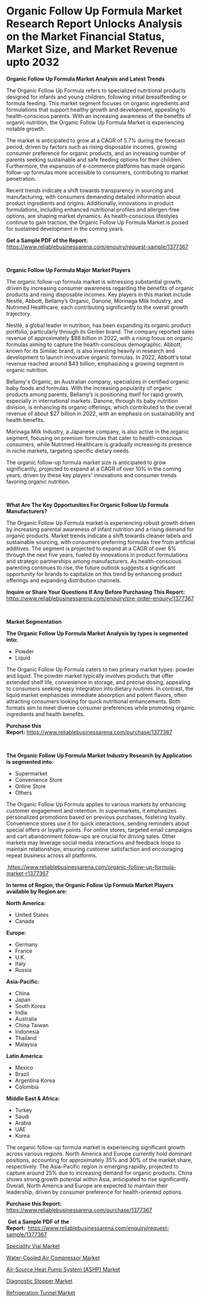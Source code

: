 <p><h1>Organic Follow Up Formula Market Research Report Unlocks Analysis on the Market Financial Status, Market Size, and Market Revenue upto 2032</h1></p><p><strong>Organic Follow Up Formula Market Analysis and Latest Trends</strong></p>
<p><p>The Organic Follow Up Formula refers to specialized nutritional products designed for infants and young children, following initial breastfeeding or formula feeding. This market segment focuses on organic ingredients and formulations that support healthy growth and development, appealing to health-conscious parents. With an increasing awareness of the benefits of organic nutrition, the Organic Follow Up Formula Market is experiencing notable growth.</p><p>The market is anticipated to grow at a CAGR of 5.7% during the forecast period, driven by factors such as rising disposable incomes, growing consumer preference for organic products, and an increasing number of parents seeking sustainable and safe feeding options for their children. Furthermore, the expansion of e-commerce platforms has made organic follow-up formulas more accessible to consumers, contributing to market penetration.</p><p>Recent trends indicate a shift towards transparency in sourcing and manufacturing, with consumers demanding detailed information about product ingredients and origins. Additionally, innovations in product formulations, including enhanced nutritional profiles and allergen-free options, are shaping market dynamics. As health-conscious lifestyles continue to gain traction, the Organic Follow Up Formula Market is poised for sustained development in the coming years.</p></p>
<p><strong>Get a Sample PDF of the Report:&nbsp;</strong> <a href="https://www.reliablebusinessarena.com/enquiry/request-sample/1377367?utm_campaign=2563&utm_medium=2&utm_source=Github&utm_content=ia&utm_term=28032025&utm_id=organic-follow-up-formula">https://www.reliablebusinessarena.com/enquiry/request-sample/1377367</a></p>
<p>&nbsp;</p>
<p><strong>Organic Follow Up Formula Major Market Players</strong></p>
<p><p>The organic follow-up formula market is witnessing substantial growth, driven by increasing consumer awareness regarding the benefits of organic products and rising disposable incomes. Key players in this market include Nestlé, Abbott, Bellamy’s Organic, Danone, Morinaga Milk Industry, and Nutrimed Healthcare, each contributing significantly to the overall growth trajectory.</p><p>Nestlé, a global leader in nutrition, has been expanding its organic product portfolio, particularly through its Gerber brand. The company reported sales revenue of approximately $88 billion in 2022, with a rising focus on organic formulas aiming to capture the health-conscious demographic. Abbott, known for its Similac brand, is also investing heavily in research and development to launch innovative organic formulas. In 2022, Abbott's total revenue reached around $43 billion, emphasizing a growing segment in organic nutrition.</p><p>Bellamy's Organic, an Australian company, specializes in certified organic baby foods and formulas. With the increasing popularity of organic products among parents, Bellamy’s is positioning itself for rapid growth, especially in international markets. Danone, through its baby nutrition division, is enhancing its organic offerings, which contributed to the overall revenue of about $27 billion in 2022, with an emphasis on sustainability and health benefits.</p><p>Morinaga Milk Industry, a Japanese company, is also active in the organic segment, focusing on premium formulas that cater to health-conscious consumers, while Nutrimed Healthcare is gradually increasing its presence in niche markets, targeting specific dietary needs.</p><p>The organic follow-up formula market size is anticipated to grow significantly, projected to expand at a CAGR of over 10% in the coming years, driven by these key players' innovations and consumer trends favoring organic nutrition.</p></p>
<p>&nbsp;</p>
<p><strong>What Are The Key Opportunities For Organic Follow Up Formula Manufacturers?</strong></p>
<p><p>The Organic Follow Up Formula market is experiencing robust growth driven by increasing parental awareness of infant nutrition and a rising demand for organic products. Market trends indicate a shift towards cleaner labels and sustainable sourcing, with consumers preferring formulas free from artificial additives. The segment is projected to expand at a CAGR of over 8% through the next five years, fueled by innovations in product formulations and strategic partnerships among manufacturers. As health-conscious parenting continues to rise, the future outlook suggests a significant opportunity for brands to capitalize on this trend by enhancing product offerings and expanding distribution channels.</p></p>
<p><strong>Inquire or Share Your Questions If Any Before Purchasing This Report:</strong> <a href="https://www.reliablebusinessarena.com/enquiry/pre-order-enquiry/1377367?utm_campaign=2563&utm_medium=2&utm_source=Github&utm_content=ia&utm_term=28032025&utm_id=organic-follow-up-formula">https://www.reliablebusinessarena.com/enquiry/pre-order-enquiry/1377367</a></p>
<p>&nbsp;</p>
<p><strong>Market Segmentation</strong></p>
<p><strong>The Organic Follow Up Formula Market Analysis by types is segmented into:</strong></p>
<p><ul><li>Powder</li><li>Liquid</li></ul></p>
<p><p>The Organic Follow Up Formula caters to two primary market types: powder and liquid. The powder market typically involves products that offer extended shelf life, convenience in storage, and precise dosing, appealing to consumers seeking easy integration into dietary routines. In contrast, the liquid market emphasizes immediate absorption and potent flavors, often attracting consumers looking for quick nutritional enhancements. Both formats aim to meet diverse consumer preferences while promoting organic ingredients and health benefits.</p></p>
<p><strong>Purchase this Report:&nbsp;</strong><a href="https://www.reliablebusinessarena.com/purchase/1377367?utm_campaign=2563&utm_medium=2&utm_source=Github&utm_content=ia&utm_term=28032025&utm_id=organic-follow-up-formula">https://www.reliablebusinessarena.com/purchase/1377367</a></p>
<p>&nbsp;</p>
<p><strong>The Organic Follow Up Formula Market Industry Research by Application is segmented into:</strong></p>
<p><ul><li>Supermarket</li><li>Convenience Store</li><li>Online Store</li><li>Others</li></ul></p>
<p><p>The Organic Follow Up Formula applies to various markets by enhancing customer engagement and retention. In supermarkets, it emphasizes personalized promotions based on previous purchases, fostering loyalty. Convenience stores use it for quick interactions, sending reminders about special offers or loyalty points. For online stores, targeted email campaigns and cart abandonment follow-ups are crucial for driving sales. Other markets may leverage social media interactions and feedback loops to maintain relationships, ensuring customer satisfaction and encouraging repeat business across all platforms.</p></p>
<p><a href="https://www.reliablebusinessarena.com/organic-follow-up-formula-market-r1377367?utm_campaign=2563&utm_medium=2&utm_source=Github&utm_content=ia&utm_term=28032025&utm_id=organic-follow-up-formula">&nbsp;https://www.reliablebusinessarena.com/organic-follow-up-formula-market-r1377367</a></p>
<p><strong>In terms of Region, the Organic Follow Up Formula Market Players available by Region are:</strong></p>
<p>
    <p> <strong> North America: </strong>
        <ul>
            <li>United States</li>
            <li>Canada</li>
        </ul>
        </p> 
    <p> <strong> Europe: </strong>
        <ul>
            <li>Germany</li>
            <li>France</li>
            <li>U.K.</li>
            <li>Italy</li>
            <li>Russia</li>
        </ul>
        </p> 
    <p> <strong> Asia-Pacific: </strong>
        <ul>
            <li>China</li>
            <li>Japan</li>
            <li>South Korea</li>
            <li>India</li>
            <li>Australia</li>
            <li>China Taiwan</li>
            <li>Indonesia</li>
            <li>Thailand</li>
            <li>Malaysia</li>
        </ul>
        </p> 
    <p> <strong> Latin America: </strong>
        <ul>
            <li>Mexico</li>
            <li>Brazil</li>
            <li>Argentina Korea</li>
            <li>Colombia</li>
        </ul>
        </p> 
    <p> <strong> Middle East & Africa: </strong>
        <ul>
            <li>Turkey</li>
            <li>Saudi</li>
            <li>Arabia</li>
            <li>UAE</li>
            <li>Korea</li>
        </ul>
    </p>
    </p>
<p><p>The organic follow-up formula market is experiencing significant growth across various regions. North America and Europe currently hold dominant positions, accounting for approximately 35% and 30% of the market share, respectively. The Asia-Pacific region is emerging rapidly, projected to capture around 25% due to increasing demand for organic products. China shows strong growth potential within Asia, anticipated to rise significantly. Overall, North America and Europe are expected to maintain their leadership, driven by consumer preference for health-oriented options.</p></p>
<p><strong>Purchase this Report: </strong><a href="https://www.reliablebusinessarena.com/purchase/1377367?utm_campaign=2563&utm_medium=2&utm_source=Github&utm_content=ia&utm_term=28032025&utm_id=organic-follow-up-formula">https://www.reliablebusinessarena.com/purchase/1377367</a></p>
<p>&nbsp;<strong>Get a Sample PDF of the Report:&nbsp;&nbsp;</strong><a href="https://www.reliablebusinessarena.com/enquiry/request-sample/1377367?utm_campaign=2563&utm_medium=2&utm_source=Github&utm_content=ia&utm_term=28032025&utm_id=organic-follow-up-formula">https://www.reliablebusinessarena.com/enquiry/request-sample/1377367</a></p>
<p><strong></strong></p>
<p><p><a href="https://github.com/edacruz6/Market-Research-Report-List-1/blob/main/speciality-vial-market.md?utm_campaign=2563&utm_medium=2&utm_source=Github&utm_content=ia&utm_term=28032025&utm_id=organic-follow-up-formula">Speciality Vial Market</a></p><p><a href="https://www.linkedin.com/pulse/global-water-cooled-air-compressor-market-research-report-pohgf?utm_campaign=2563&utm_medium=2&utm_source=Github&utm_content=ia&utm_term=28032025&utm_id=organic-follow-up-formula">Water-Cooled Air Compressor Market</a></p><p><a href="https://www.linkedin.com/pulse/comprehensive-analysis-air-source-heat-pump-system-ashp-qhb7f?utm_campaign=2563&utm_medium=2&utm_source=Github&utm_content=ia&utm_term=28032025&utm_id=organic-follow-up-formula">Air-Source Heat Pump System (ASHP) Market</a></p><p><a href="https://github.com/yankimber90yankim/Market-Research-Report-List-1/blob/main/diagnostic-stopper-market.md?utm_campaign=2563&utm_medium=2&utm_source=Github&utm_content=ia&utm_term=28032025&utm_id=organic-follow-up-formula">Diagnostic Stopper Market</a></p><p><a href="https://www.linkedin.com/pulse/thorough-analysis-refrigeration-tunnel-market-withits-anticipated-tllje?utm_campaign=2563&utm_medium=2&utm_source=Github&utm_content=ia&utm_term=28032025&utm_id=organic-follow-up-formula">Refrigeration Tunnel Market</a></p></p>